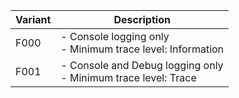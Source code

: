 |Variant|Description|
|-|-|
|F000|- Console logging only<br>- Minimum trace level: Information|
|F001|- Console and Debug logging only<br>- Minimum trace level: Trace|